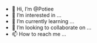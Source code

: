- 👋 Hi, I’m @Potiee
- 👀 I’m interested in ...
- 🌱 I’m currently learning ...
- 💞️ I’m looking to collaborate on ...
- 📫 How to reach me ...

<!---
Potiee/Potiee is a ✨ special ✨ repository because its `README.md` (this file) appears on your GitHub profile.
You can click the Preview link to take a look at your changes.
--->
